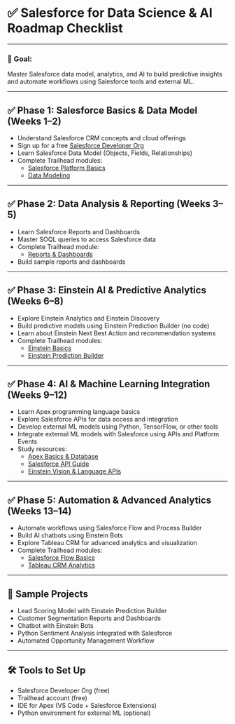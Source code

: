 # ✅ Salesforce for Data Science & AI Roadmap Checklist

---

### 🎯 Goal:  
Master Salesforce data model, analytics, and AI to build predictive insights and automate workflows using Salesforce tools and external ML.

---

## ✅ Phase 1: Salesforce Basics & Data Model (Weeks 1–2)
- Understand Salesforce CRM concepts and cloud offerings  
- Sign up for a free [Salesforce Developer Org](https://developer.salesforce.com/signup)  
- Learn Salesforce Data Model (Objects, Fields, Relationships)  
- Complete Trailhead modules:  
  - [Salesforce Platform Basics](https://trailhead.salesforce.com/en/content/learn/modules/platform_dev_basics)  
  - [Data Modeling](https://trailhead.salesforce.com/en/content/learn/modules/data_modeling)  

---

## ✅ Phase 2: Data Analysis & Reporting (Weeks 3–5)
- Learn Salesforce Reports and Dashboards  
- Master SOQL queries to access Salesforce data  
- Complete Trailhead module:  
  - [Reports & Dashboards](https://trailhead.salesforce.com/en/content/learn/modules/reports_dashboards)  
- Build sample reports and dashboards  

---

## ✅ Phase 3: Einstein AI & Predictive Analytics (Weeks 6–8)
- Explore Einstein Analytics and Einstein Discovery  
- Build predictive models using Einstein Prediction Builder (no code)  
- Learn about Einstein Next Best Action and recommendation systems  
- Complete Trailhead modules:  
  - [Einstein Basics](https://trailhead.salesforce.com/en/content/learn/modules/einstein_basics)  
  - [Einstein Prediction Builder](https://trailhead.salesforce.com/en/content/learn/modules/einstein_prediction_builder)  

---

## ✅ Phase 4: AI & Machine Learning Integration (Weeks 9–12)
- Learn Apex programming language basics  
- Explore Salesforce APIs for data access and integration  
- Develop external ML models using Python, TensorFlow, or other tools  
- Integrate external ML models with Salesforce using APIs and Platform Events  
- Study resources:  
  - [Apex Basics & Database](https://trailhead.salesforce.com/en/content/learn/modules/apex_database)  
  - [Salesforce API Guide](https://developer.salesforce.com/docs/atlas.en-us.api.meta/api/)  
  - [Einstein Vision & Language APIs](https://developer.salesforce.com/docs/atlas.en-us.einstein.meta/einstein/einstein_vision.htm)  

---

## ✅ Phase 5: Automation & Advanced Analytics (Weeks 13–14)
- Automate workflows using Salesforce Flow and Process Builder  
- Build AI chatbots using Einstein Bots  
- Explore Tableau CRM for advanced analytics and visualization  
- Complete Trailhead modules:  
  - [Salesforce Flow Basics](https://trailhead.salesforce.com/en/content/learn/modules/flow_basics)  
  - [Tableau CRM Analytics](https://trailhead.salesforce.com/en/content/learn/trails/tableau-crm-analytics)  

---

## 🧪 Sample Projects
- Lead Scoring Model with Einstein Prediction Builder  
- Customer Segmentation Reports and Dashboards  
- Chatbot with Einstein Bots  
- Python Sentiment Analysis integrated with Salesforce  
- Automated Opportunity Management Workflow  

---

## 🛠 Tools to Set Up
- Salesforce Developer Org (free)  
- Trailhead account (free)  
- IDE for Apex (VS Code + Salesforce Extensions)  
- Python environment for external ML (optional)  

